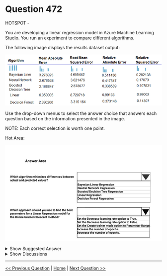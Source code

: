 # Question 472

HOTSPOT -

You are developing a linear regression model in Azure Machine Learning Studio. You run an experiment to compare different algorithms.

The following image displays the results dataset output:

![Question Image](../images/q472_q_0043600001.png)

Use the drop-down menus to select the answer choice that answers each question based on the information presented in the image.

NOTE: Each correct selection is worth one point.

Hot Area:

![Question Image](../images/q472_q_0043700001.png)

<details>
  <summary>Show Suggested Answer</summary>

<img src="../images/q472_ans_0_0043800001.jpg" alt="Answer Image"><br>

<p>Box 1: Boosted Decision Tree Regression</p>
<p>Mean absolute error (MAE) measures how close the predictions are to the actual outcomes; thus, a lower score is better.</p>
<p>Box 2:</p>
<p>Online Gradient Descent: If you want the algorithm to find the best parameters for you, set Create trainer mode option to Parameter Range. You can then specify multiple values for the algorithm to try.</p>
<p>Reference:</p>
<p>https://docs.microsoft.com/en-us/azure/machine-learning/studio-module-reference/evaluate-model https://docs.microsoft.com/en-us/azure/machine-learning/studio-module-reference/linear-regression</p>

</details>

<details>
  <summary>Show Discussions</summary>

<blockquote><p><strong>ljljljlj</strong> <code>(Sun 11 Jul 2021 14:24)</code> - <em>Upvotes: 8</em></p><p>On exam 2021/7/10</p></blockquote>
<blockquote><p><strong>azayra</strong> <code>(Fri 16 Jul 2021 10:29)</code> - <em>Upvotes: 6</em></p><p>You passed?</p></blockquote>
<blockquote><p><strong>jefimija</strong> <code>(Mon 04 Nov 2024 09:52)</code> - <em>Upvotes: 1</em></p><p>Linear Regression is not incorrect, maybe two options are correct.</p></blockquote>
<blockquote><p><strong>AzureGeek79</strong> <code>(Sat 12 Oct 2024 19:01)</code> - <em>Upvotes: 1</em></p><p>Would linear regression not be the right answer for first drop-down?</p></blockquote>
<blockquote><p><strong>snegnik</strong> <code>(Sun 04 Jun 2023 15:09)</code> - <em>Upvotes: 1</em></p><p>the table is not needed for the second question.</p></blockquote>
<blockquote><p><strong>ning</strong> <code>(Mon 13 Jun 2022 12:40)</code> - <em>Upvotes: 4</em></p><p>Yes, the given answer is correct:
&quot;Parameter Range: If you want the algorithm to find the best parameters for you, set Create trainer mode option to Parameter Range. You can then specify multiple values for the algorithm to try.&quot;</p></blockquote>
<blockquote><p><strong>ZoeJ</strong> <code>(Thu 27 Apr 2023 07:05)</code> - <em>Upvotes: 1</em></p><p>https://learn.microsoft.com/en-us/azure/machine-learning/component-reference/linear-regression?view=azureml-api-2#create-a-regression-model-using-online-gradient-descent</p></blockquote>
<blockquote><p><strong>Tsardoz</strong> <code>(Sun 16 Jan 2022 09:19)</code> - <em>Upvotes: 2</em></p><p>Not sure about parameter range. The only way this would work is if you had prior knwledge of the coefficients eg. by looking at the Bayesian results. Otherwise increasing number of epochs would be the most sensible approach.</p></blockquote>

</details>

---

[<< Previous Question](question_471.md) | [Home](/index.md) | [Next Question >>](question_473.md)
